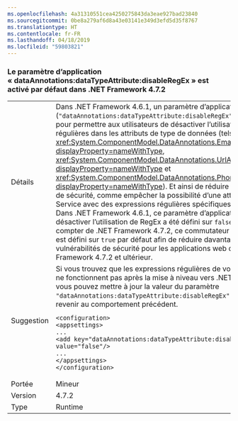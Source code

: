 ```yaml
---
ms.openlocfilehash: 4a31310551cea4250275843da3eae927bad23840
ms.sourcegitcommit: 0be8a279af6d8a43e03141e349d3efd5d35f8767
ms.translationtype: HT
ms.contentlocale: fr-FR
ms.lasthandoff: 04/18/2019
ms.locfileid: "59803821"
---
```

### <a name="dataannotationsdatatypeattributedisableregex-app-setting-is-on-by-default-in-net-framework-472"></a>Le paramètre d’application « dataAnnotations:dataTypeAttribute:disableRegEx » est activé par défaut dans .NET Framework 4.7.2

|   |   |
|---|---|
|Détails|Dans .NET Framework 4.6.1, un paramètre d’application (<code>&quot;dataAnnotations:dataTypeAttribute:disableRegEx&quot;</code>) a été introduit pour permettre aux utilisateurs de désactiver l’utilisation d’expressions régulières dans les attributs de type de données (tels que <xref:System.ComponentModel.DataAnnotations.EmailAddressAttribute?displayProperty=nameWithType>, <xref:System.ComponentModel.DataAnnotations.UrlAttribute?displayProperty=nameWithType> et <xref:System.ComponentModel.DataAnnotations.PhoneAttribute?displayProperty=nameWithType>). Et ainsi de réduire les vulnérabilités de sécurité, comme empêcher la possibilité d’une attaque par déni de Service avec des expressions régulières spécifiques.<br/>Dans .NET Framework 4.6.1, ce paramètre d’application pour désactiver l’utilisation de RegEx a été défini sur <code>false</code> par défaut. À compter de .NET Framework 4.7.2, ce commutateur de configuration est défini sur <code>true</code> par défaut afin de réduire davantage les vulnérabilités de sécurité pour les applications web qui ciblent .NET Framework 4.7.2 et ultérieur.|
|Suggestion|Si vous trouvez que les expressions régulières de votre application web ne fonctionnent pas après la mise à niveau vers .NET Framework 4.7.2, vous pouvez mettre à jour la valeur du paramètre <code>&quot;dataAnnotations:dataTypeAttribute:disableRegEx&quot;</code> sur <code>false</code> pour revenir au comportement précédent.<pre><code class="lang-xml">&lt;configuration&gt;&#13;&#10;&lt;appsettings&gt;&#13;&#10;...&#13;&#10;&lt;add key=&quot;dataAnnotations:dataTypeAttribute:disableRegEx&quot; value=&quot;false&quot;/&gt;&#13;&#10;...&#13;&#10;&lt;/appsettings&gt;&#13;&#10;&lt;/configuration&gt;&#13;&#10;</code></pre>|
|Portée|Mineur|
|Version|4.7.2|
|Type|Runtime|
